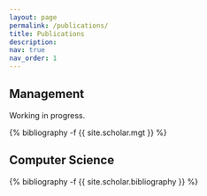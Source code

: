 ```yaml
---
layout: page
permalink: /publications/
title: Publications
description: 
nav: true
nav_order: 1
---
```

<!-- _pages/publications.md -->

## Management

Working in progress. 

<div class="publications">
  {% bibliography -f {{ site.scholar.mgt }} %}
</div>


## Computer Science

<div class="publications">
  {% bibliography -f {{ site.scholar.bibliography }} %}
</div>
